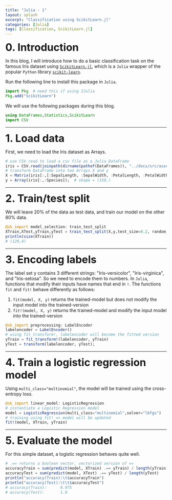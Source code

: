 ```yaml
---
title: "Julia - 1"
layout: splash
excerpt: "Classification using ScikitLearn.jl"
categories: [Julia]
tags: [Classification, ScikitLearn.jl]
---
```


<span style="font-weight:bold;font-size:32px">0. Introduction</span>

In this blog, I will introduce how to do a basic classification task on the famous Iris dataset using [`ScikitLearn.jl`](https://scikitlearnjl.readthedocs.io/en/latest/), which is a `Julia` wrapper of the popular `Python` library [`scikit-learn`](https://scikit-learn.org/stable/).

Run the following line to install this package in `Julia`.
```julia
import Pkg  # need this if using IJulia
Pkg.add("ScikitLearn")
```
We will use the following packages during this blog.
```julia
using DataFrames,Statistics,ScikitLearn
import CSV
```

---
<span style="font-weight:bold;font-size:32px">1. Load data</span>

First, we need to load the Iris dataset as Arrays.

```julia
# use CSV.read to load a csv file as a Julia DataFrame
iris = CSV.read(joinpath(dirname(pathof(DataFrames)), "../docs/src/assets/iris.csv"));
# transform DataFrame into two Arrays X and y
X = Matrix(iris[:,[:SepalLength, :SepalWidth, :PetalLength, :PetalWidth]])  # shape = (150,4)
y = Array(iris[:,:Species]);  # shape = (150,)
```

---
<span style="font-weight:bold;font-size:32px">2. Train/test split</span>

We will leave 20% of the data as test data, and train our model on the other 80% data.
```julia
@sk_import model_selection: train_test_split
XTrain,XTest,yTrain,yTest = train_test_split(X,y,test_size=0.2, random_state=42);
println(size(XTrain))
# (120,4)
```

---
<span style="font-weight:bold;font-size:32px">3. Encoding labels</span>

The label set y contains 3 different strings: "Iris-versicolor", "Iris-virginica", and "Iris-setosa". So we need to encode them to numbers. In `Julia`, functions that modify their inputs have names that end in `!`. The functions `fit` and `fit!` behave differently as follows:
1. `fit(model, X, y)` returns the trained-model but does not modify the input model into the trained-version 
2. `fit!(model, X, y)` returns the trained-model and modify the input model into the trained-version 
```julia
@sk_import preprocessing: LabelEncoder 
labelencoder = LabelEncoder() 
# using fit_transform!, labelencoder will become the fitted version
yTrain = fit_transform!(labelencoder, yTrain)
yTest = transform(labelencoder, yTest); 
```

---
<span style="font-weight:bold;font-size:32px">4. Train a logistic regression model</span>

Using `multi_class="multinomial"`, the model will be trained using the cross-entropy loss.
```julia
@sk_import linear_model: LogisticRegression
# instantiate a Logistic Regression model
model = LogisticRegression(multi_class="multinomial",solver="lbfgs")
# training using fit! => model will be updated
fit!(model, XTrain, yTrain)
```

---
<span style="font-weight:bold;font-size:32px">5. Evaluate the model</span>

For this simple dataset, a logistic regression behaves quite well.
```julia
# .== returns a boolean vector, vectorized version of ==
accuracyTrain = sum(predict(model, XTrain) .== yTrain) / length(yTrain)
accuracyTest = sum(predict(model, XTest) .== yTest) / length(yTest)
println("accuracy(Train):\t$accuracyTrain")
println("accuracy(Test):\t\t$accuracyTest")
# accuracy(Train):		0.975
# accuracy(Test):		1.0
```
